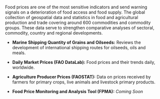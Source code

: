 Food prices are one of the most sensitive indicators and send warning signals on a deterioration of food access and food supply. The global collection of geospatial data and statistics in food and agricultural production and trade covering around 600 commodities and commodity groups. These data serve to strengthen comparative analyses of sectoral, commodity, country and regional developments.

- **Marine Shipping Quantity of Grains and Oilseeds:** Reviews the development of international shipping routes for oilseeds, oils and meals.

 - **Daily Market Prices (FAO DataLab):**  Food prices and their trends daily, worldwide.
 
- **Agriculture Producer Prices (FAOSTAT):** Data on prices received by farmers for primary crops, live animals and livestock primary products.

- **Food Price Monitoring and Analysis Tool (FPMA):** *Coming Soon*
